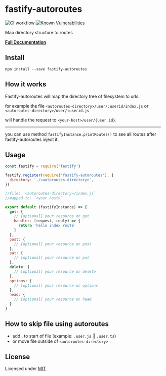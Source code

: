 # fastify-autoroutes

![CI workflow](https://github.com/GiovanniCardamone/fastify-autoroutes/workflows/CI%20workflow/badge.svg)
[![Known Vulnerabilities](https://snyk.io/test/github/GiovanniCardamone/fastify-autoroutes/badge.svg)](https://snyk.io/test/github/GiovanniCardamone/fastify-autoroutes)

Map directory structure to routes

**[Full Documentation](https://giovannicardamone.github.io/fastify-autoroutes/)**

## Install

`npm install --save fastify-autoroutes`

## How it works

Fastify-autoroutes will map the directory tree of filesystem to urls.

for example the file
`<autoroutes-directory>/user/:userid/index.js` or `<autoroutes-directory>/user/:userid.js`

will handle the request to
`<your-host>/user/{user id}`.

---

you can use method `fastifyInstance.printRoutes()` to see all routes after fastify-autoroutes inject it.

## Usage

```js
const fastify = require('fastify')

fastify.register(require('fastify-autoroutes'), {
  directory: './<autoroutes-directory>',
})
```

```js
//file: `<autoroutes-directory>/index.js`
//mapped to: `<your host>`

export default (fastifyInstance) => {
  get: {
    // [optional] your resource on get
    handler: (request, reply) => {
      return 'hello index route'
    }
  },
  post: {
    // [optional] your resource on post
  },
  put: {
    // [optional] your resource on put
  },
  delete: {
    // [optional] your resource on delete
  },
  options: {
    // [optional] your resource on options
  },
  head: {
    // [optional] your resource on head
  }
}
```

## How to skip file using autoroutes

- add . to start of file (example: `.user.js` || `.user.ts`)
- or move file outside of `<autoroutes-directory>`

## License

Licensed under [MIT](./LICENSE)
